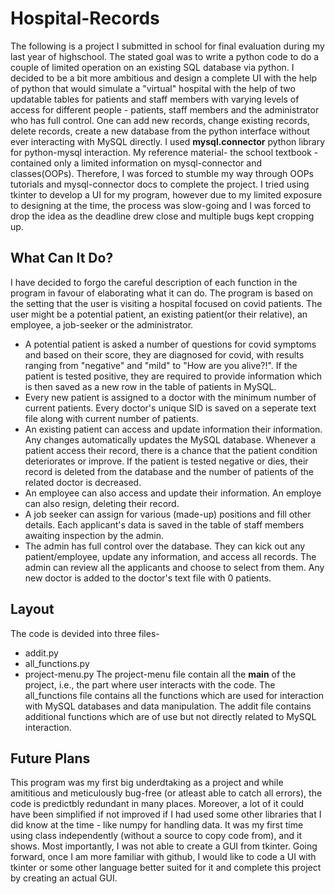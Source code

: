 # Hospital-Records
The following is a project I submitted in school for final evaluation during my last year of highschool. The stated goal was to write a python code to do a couple of limited operation on an existing SQL database via python.
I decided to be a bit more ambitious and design a complete UI with the help of python that would simulate a "virtual" hospital with the help of two updatable tables for patients and staff members with varying levels of access for different people - patients, staff members and the administrator who has full control.
One can add new records, change existing records, delete records, create a new database from the python interface without ever interacting with MySQL directly.
I used **mysql.connector** python library for python-mysql interaction.
My reference material- the school textbook - contained only a limited information on mysql-connector and classes(OOPs). Therefore, I was forced to stumble my way through OOPs tutorials and mysql-connector docs to complete the project.
I tried using tkinter to develop a UI for my program, however due to my limited exposure to designing at the time, the process was slow-going and I was forced to drop the idea as the deadline drew close and multiple bugs kept cropping up. 

## What Can It Do?
I have decided to forgo the careful description of each function in the program in favour of elaborating what it can do.
The program is based on the setting that the user is visiting a hospital focused on covid patients. The user might be a potential patient, an existing patient(or their relative), an employee, a job-seeker or the administrator.
 - A potential patient is asked a number of questions for covid symptoms and based on their score, they are diagnosed for covid, with results ranging from "negative" and "mild" to "How are you alive?!". If the patient is tested positive, they are required to provide information which is then saved as a new row in the table of patients in MySQL.
 - Every new patient is assigned to a doctor with the minimum number of current patients. Every doctor's unique SID is saved on a seperate text file along with current number of patients.
 - An existing patient can access and update information their information. Any changes automatically updates the MySQL database. Whenever a patient access their record, there is a chance that the patient condition deteriorates or improve. If the patient is tested negative or dies, their record is deleted from the database and the number of patients of the related doctor is decreased.
 - An employee can also access and update their information. An employe can also resign, deleting their record.
 - A job seeker can assign for various (made-up) positions and fill other details. Each applicant's data is saved in the table of staff members awaiting inspection by the admin.
 - The admin has full control over the database. They can kick out any patient/employee, update any information, and access all records. The admin can review all the applicants and choose to select from them. Any new doctor is added to the doctor's text file with 0 patients.

## Layout
The code is devided into three files-
  * addit.py
  * all_functions.py
  * project-menu.py
The project-menu file contain all the __main__ of the project, i.e., the part where user interacts with the code. The all_functions file contains all the functions which are used for interaction with MySQL databases and data manipulation. The addit file contains additional functions which are of use but not directly related to MySQL interaction.

## Future Plans
This program was my first big underdtaking as a project and while amititious and meticulously bug-free (or atleast able to catch all errors), the code is predictbly redundant in many places. Moreover, a lot of it could have been simplified if not improved if I had used some other libraries that I did know at the time - like numpy for handling data.
It was my first time using class independently (without a source to copy code from), and it shows. Most importantly, I was not able to create a GUI from tkinter.
Going forward, once I am more familiar with github, I would like to code a UI with tkinter or some other language better suited for it and complete this project by creating an actual GUI.
